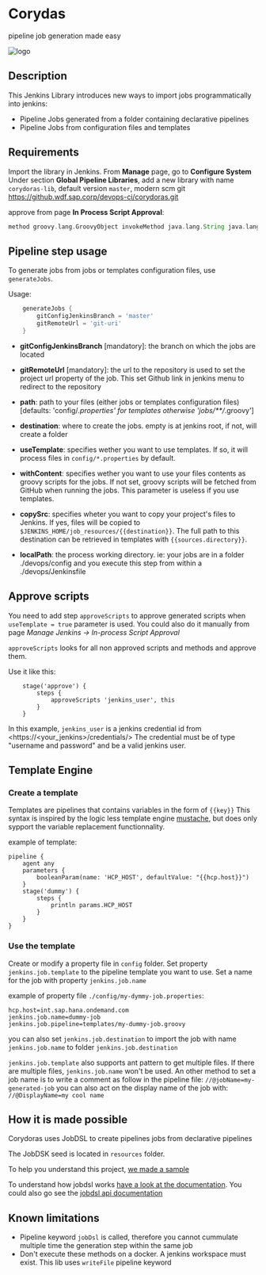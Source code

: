 # Corydas

pipeline job generation made easy

![logo](https://github.wdf.sap.corp/raw/devops-ci/corydoras/master/resources/logo-corydoras.png)

## Description

This Jenkins Library introduces new ways to import jobs programmatically into jenkins:

 - Pipeline Jobs generated from a folder containing declarative pipelines
 - Pipeline Jobs from configuration files and templates


## Requirements

Import the library in Jenkins. From __Manage__ page, go to __Configure System__
Under section __Global Pipeline Libraries__, add a new library with name
`corydoras-lib`, default version `master`, modern scm git https://github.wdf.sap.corp/devops-ci/corydoras.git


approve from page __In Process Script Approval__:

```groovy
method groovy.lang.GroovyObject invokeMethod java.lang.String java.lang.Object
```

## Pipeline step usage

To generate jobs from jobs or templates configuration files, use `generateJobs`.

Usage:

```groovy
    generateJobs {
        gitConfigJenkinsBranch = 'master'
        gitRemoteUrl = 'git-uri'
    }
```
- **gitConfigJenkinsBranch** [mandatory]: the branch on which the jobs are located

- **gitRemoteUrl** [mandatory]: the url to the repository is used to set the project url property of the job. This set Github link in jenkins menu to redirect to the repository

- **path**: path to your files (either jobs or templates configuration files) [defaults: 'config/*.properties' for templates otherwise 'jobs/**/*.groovy']

- **destination**: where to create the jobs. empty is at jenkins root, if not, will create a folder

- **useTemplate**: specifies wether you want to use templates. If so, it will process files in `config/*.properties` by default.

- **withContent**: specifies wether you want to use your files contents as groovy scripts for the jobs. If not set, groovy scripts will be fetched from GitHub when running the jobs. This parameter is useless if you use templates.

- **copySrc**: specifies wheter you want to copy your project's files to Jenkins. If yes, files will be copied to `$JENKINS_HOME/job_resources/{{destination}}`. The full path to this destination can be retrieved in templates with `{{sources.directory}}`.

- **localPath**: the process working directory. ie: your jobs are in a folder ./devops/config and you execute this step from within a ./devops/Jenkinsfile

## Approve scripts

You need to add step `approveScripts` to approve generated scripts when `useTemplate = true` parameter is used.
You could also do it manually from page *Manage Jenkins -> In-process Script Approval* 

`approveScripts` looks for all non approved scripts and methods and approve them.

Use it like this:

```
    stage('approve') {
        steps {
            approveScripts 'jenkins_user', this
        }
    }
```

In this example, `jenkins_user` is a jenkins credential id from <https://<your_jenkins>/credentials/>
The credential must be of type "username and password" and be a valid jenkins user.


## Template Engine

### Create a template

Templates are pipelines that contains variables in the form of `{{key}}`
This syntax is inspired by the logic less template engine [mustache](https://mustache.github.io), but does only sypport the variable replacement functionnality.

example of template:

```
pipeline {
    agent any
    parameters {
        booleanParam(name: 'HCP_HOST', defaultValue: "{{hcp.host}}")
    }
    stage('dummy') {
        steps {
            println params.HCP_HOST
        }
    }
}
```

### Use the template

Create or modify a property file in `config` folder.
Set property `jenkins.job.template` to the pipeline template you want to use.
Set a name for the job with property `jenkins.job.name`


example of property file `./config/my-dymmy-job.properties`:

```
hcp.host=int.sap.hana.ondemand.com
jenkins.job.name=dummy-job
jenkins.job.pipeline=templates/my-dummy-job.groovy
```

you can also set `jenkins.job.destination` to import the job with name `jenkins.job.name` to folder `jenkins.job.destination`

`jenkins.job.template` also supports ant pattern to get multiple files.
If there are multiple files, `jenkins.job.name` won't be used.
An other method to set a job name is to write a comment as follow in the pipeline file:
`//@jobName=my-generated-job`
you can also act on the display name of the job with:
`//@DisplayName=my cool name`

## How it is made possible

Corydoras uses JobDSL to create pipelines jobs from declarative pipelines

The JobDSK seed is located in `resources` folder.

To help you understand this project, [we made a sample](https://github.wdf.sap.corp/devops-ci/corydoras-sample/)

To understand how jobdsl works [have a look at the documentation](https://github.com/jenkinsci/job-dsl-plugin/wiki/Tutorial---Using-the-Jenkins-Job-DSL). You could also go see the [jobdsl api documentation](https://jenkinsci.github.io/job-dsl-plugin/)

## Known limitations

 - Pipeline keyword `jobDsl` is called, therefore you cannot cummulate multiple time the generation step within the same job
 - Don't execute these methods on a docker. A jenkins workspace must exist. This lib uses `writeFile` pipeline keyword

